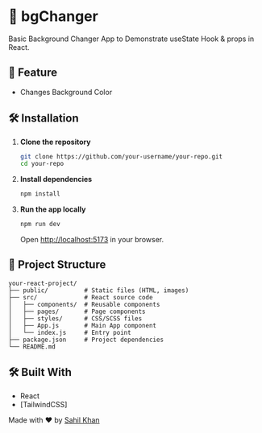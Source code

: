 # 📌 bgChanger

Basic Background Changer App to Demonstrate useState Hook & props in React.

## 🚀 Feature

- Changes Background Color 

## 🛠️ Installation

1. **Clone the repository**
   ```bash
   git clone https://github.com/your-username/your-repo.git
   cd your-repo
   ```

2. **Install dependencies**
   ```bash
   npm install
   ```

3. **Run the app locally**
   ```bash
   npm run dev
   ```
   Open [http://localhost:5173](http://localhost:5173) in your browser.

## 📂 Project Structure

```
your-react-project/
├── public/          # Static files (HTML, images)
├── src/             # React source code
│   ├── components/  # Reusable components
│   ├── pages/       # Page components
│   ├── styles/      # CSS/SCSS files
│   ├── App.js       # Main App component
│   └── index.js     # Entry point
├── package.json     # Project dependencies
└── README.md
```

## 🛠️ Built With

- React
- [TailwindCSS]


Made with ❤️ by [Sahil Khan](https://github.com/Sahilkhan-17)



